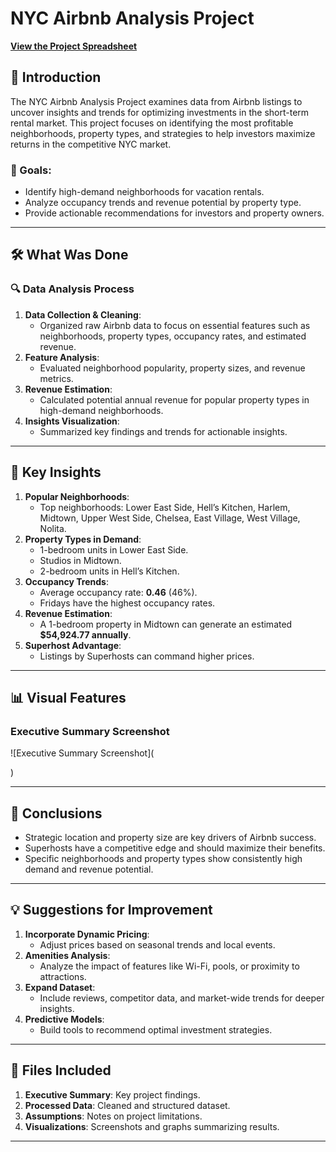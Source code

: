# NYC Airbnb Analysis Project

[**View the Project Spreadsheet**](https://drive.google.com/file/d/1Ee0GkF3AZR7fwt6MjtQJqlgCr3qxZf8O/view?usp=sharing)

## 📌 Introduction
The NYC Airbnb Analysis Project examines data from Airbnb listings to uncover insights and trends for optimizing investments in the short-term rental market. This project focuses on identifying the most profitable neighborhoods, property types, and strategies to help investors maximize returns in the competitive NYC market.

### 🎯 Goals:
- Identify high-demand neighborhoods for vacation rentals.
- Analyze occupancy trends and revenue potential by property type.
- Provide actionable recommendations for investors and property owners.

---  

## 🛠 What Was Done
### 🔍 Data Analysis Process
1. **Data Collection & Cleaning**: 
   - Organized raw Airbnb data to focus on essential features such as neighborhoods, property types, occupancy rates, and estimated revenue.
2. **Feature Analysis**:
   - Evaluated neighborhood popularity, property sizes, and revenue metrics.
3. **Revenue Estimation**:
   - Calculated potential annual revenue for popular property types in high-demand neighborhoods.
4. **Insights Visualization**:
   - Summarized key findings and trends for actionable insights.

---

## 🔑 Key Insights
1. **Popular Neighborhoods**:
   - Top neighborhoods: Lower East Side, Hell’s Kitchen, Harlem, Midtown, Upper West Side, Chelsea, East Village, West Village, Nolita.
2. **Property Types in Demand**:
   - 1-bedroom units in Lower East Side.
   - Studios in Midtown.
   - 2-bedroom units in Hell’s Kitchen.
3. **Occupancy Trends**:
   - Average occupancy rate: **0.46** (46%).
   - Fridays have the highest occupancy rates.
4. **Revenue Estimation**:
   - A 1-bedroom property in Midtown can generate an estimated **$54,924.77 annually**.
5. **Superhost Advantage**:
   - Listings by Superhosts can command higher prices.

---

## 📊 Visual Features
### Executive Summary Screenshot
![Executive Summary Screenshot](<blockquote class="imgur-embed-pub" lang="en" data-id="a/Ojq2LFY" data-context="false" ><a href="//imgur.com/a/Ojq2LFY"></a></blockquote><script async src="//s.imgur.com/min/embed.js" charset="utf-8"></script>) 

---

## 🧩 Conclusions
- Strategic location and property size are key drivers of Airbnb success.
- Superhosts have a competitive edge and should maximize their benefits.
- Specific neighborhoods and property types show consistently high demand and revenue potential.

---

## 💡 Suggestions for Improvement
1. **Incorporate Dynamic Pricing**:
   - Adjust prices based on seasonal trends and local events.
2. **Amenities Analysis**:
   - Analyze the impact of features like Wi-Fi, pools, or proximity to attractions.
3. **Expand Dataset**:
   - Include reviews, competitor data, and market-wide trends for deeper insights.
4. **Predictive Models**:
   - Build tools to recommend optimal investment strategies.

---

## 📁 Files Included
1. **Executive Summary**: Key project findings.
2. **Processed Data**: Cleaned and structured dataset.
3. **Assumptions**: Notes on project limitations.
4. **Visualizations**: Screenshots and graphs summarizing results.

---
